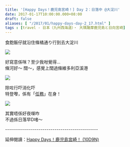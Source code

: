 ```yaml
---
title: '[Happy Days！鹿児島宮崎！] Day 2：日落中 @大淀川'
date: 2017-01-17T10:00:00.000+08:00
draft: false
aliases: [ "/2017/01/happy-days-day-2_17.html" ]
tags : [travel - 日本（九州西海道）・ 大隅薩摩鹿児島と日向宮崎]
---
```


食飽飯仔就沿住條橘通り行到去大淀川  

![](/images/kojkmi2e.jpg)

好寫意係咪？至少我咁覺得...  
條河好～ 闊～，感覺上闊過條維多利亞溪港  

![](/images/kojkmi2e1.jpg)

除咗行吓消化吓  
特登嚟，係有「[任務](https://hidie.net/kojkmi3c/)」在身！  

![](/images/kojkmi2e2.jpg)

其實唔係好夜㗎咋  
不過係日落早D啫～  
  
\-----------------------------------------------  
  
延伸閱讀：[Happy Days！鹿児島宮崎！ (10D9N)](https://hidie.net/kojkmi10d9n/)
